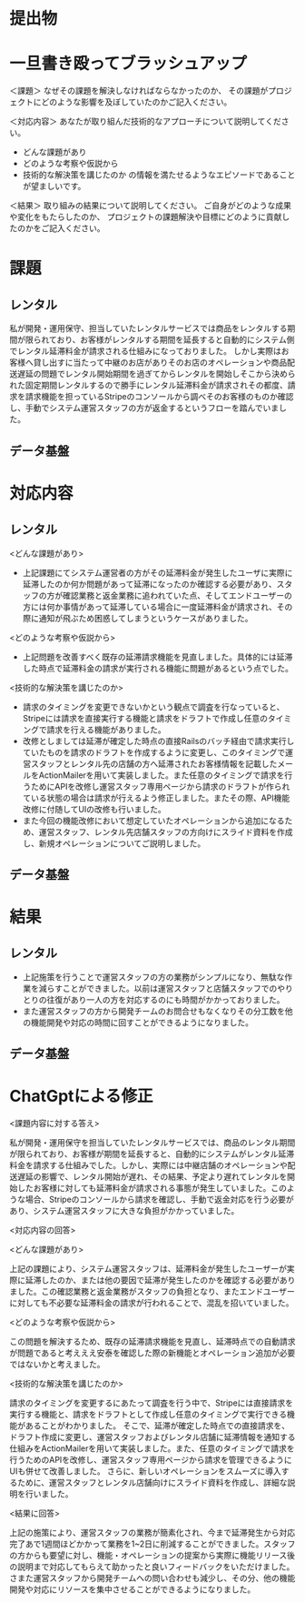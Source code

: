 # 提出物

# **一旦書き殴ってブラッシュアップ**

＜課題＞
なぜその課題を解決しなければならなかったのか、
その課題がプロジェクトにどのような影響を及ぼしていたのかご記入ください。

＜対応内容＞
あなたが取り組んだ技術的なアプローチについて説明してください。
- どんな課題があり
- どのような考察や仮説から
- 技術的な解決策を講じたのか
の情報を満たせるようなエピソードであることが望ましいです。

＜結果＞
取り組みの結果について説明してください。
ご自身がどのような成果や変化をもたらしたのか、
プロジェクトの課題解決や目標にどのように貢献したのかをご記入ください。


# 課題

## レンタル
私が開発・運用保守、担当していたレンタルサービスでは商品をレンタルする期間が限られており、お客様がレンタルする期間を延長すると自動的にシステム側でレンタル延滞料金が請求される仕組みになっておりました。
しかし実際はお客様へ貸し出すに当たって中継のお店がありそのお店のオペレーションや商品配送遅延の問題でレンタル開始期間を過ぎてからレンタルを開始しそこから決められた固定期間レンタルするので勝手にレンタル延滞料金が請求されその都度、請求を請求機能を担っているStripeのコンソールから調べそのお客様のものか確認し、手動でシステム運営スタッフの方が返金するというフローを踏んでいました。


## データ基盤

# 対応内容

## レンタル
<どんな課題があり>
- 上記課題にてシステム運営者の方がその延滞料金が発生したユーザに実際に延滞したのか何か問題があって延滞になったのか確認する必要があり、スタッフの方が確認業務と返金業務に追われていた点、そしてエンドユーザーの方には何か事情があって延滞している場合に一度延滞料金が請求され、その際に通知が飛ぶため困惑してしまうというケースがありました。

<どのような考察や仮説から>
- 上記問題を改善すべく既存の延滞請求機能を見直しました。具体的には延滞した時点で延滞料金の請求が実行される機能に問題があるという点でした。

<技術的な解決策を講じたのか>
- 請求のタイミングを変更できないかという観点で調査を行なっていると、Stripeには請求を直接実行する機能と請求をドラフトで作成し任意のタイミングで請求を行える機能がありました。
- 改修としましては延滞が確定した時点の直接Railsのバッチ経由で請求実行していたものを請求のドラフトを作成するように変更し、このタイミングで運営スタッフとレンタル先の店舗の方へ延滞されたお客様情報を記載したメールをActionMailerを用いて実装しました。また任意のタイミングで請求を行うためにAPIを改修し運営スタッフ専用ページから請求のドラフトが作られている状態の場合は請求が行えるよう修正しました。またその際、API機能改修に付随してUIの改修も行いました。
- また今回の機能改修において想定していたオペレーションから追加になるため、運営スタッフ、レンタル先店舗スタッフの方向けにスライド資料を作成し、新規オペレーションについてご説明しました。


## データ基盤

# 結果

## レンタル
- 上記施策を行うことで運営スタッフの方の業務がシンプルになり、無駄な作業を減らすことができました。以前は運営スタッフと店舗スタッフでのやりとりの往復があり一人の方を対応するのにも時間がかかっておりました。
- また運営スタッフの方から開発チームのお問合せもなくなりその分工数を他の機能開発や対応の時間に回すことができるようになりました。


## データ基盤




# ChatGptによる修正

<課題内容に対する答え>

私が開発・運用保守を担当していたレンタルサービスでは、商品のレンタル期間が限られており、お客様が期間を延長すると、自動的にシステムがレンタル延滞料金を請求する仕組みでした。しかし、実際には中継店舗のオペレーションや配送遅延の影響で、レンタル開始が遅れ、その結果、予定より遅れてレンタルを開始したお客様に対しても延滞料金が請求される事態が発生していました。このような場合、Stripeのコンソールから請求を確認し、手動で返金対応を行う必要があり、システム運営スタッフに大きな負担がかかっていました。

<対応内容の回答>

<どんな課題があり>

上記の課題により、システム運営スタッフは、延滞料金が発生したユーザーが実際に延滞したのか、または他の要因で延滞が発生したのかを確認する必要がありました。この確認業務と返金業務がスタッフの負担となり、またエンドユーザーに対しても不必要な延滞料金の請求が行われることで、混乱を招いていました。


<どのような考察や仮説から>

この問題を解決するため、既存の延滞請求機能を見直し、延滞時点での自動請求が問題であると考えええ安泰を確認した際の新機能とオペレーション追加が必要ではないかと考えました。

<技術的な解決策を講じたのか>

請求のタイミングを変更するにあたって調査を行う中で、Stripeには直接請求を実行する機能と、請求をドラフトとして作成し任意のタイミングで実行できる機能があることがわかりました。
そこで、延滞が確定した時点での直接請求を、ドラフト作成に変更し、運営スタッフおよびレンタル店舗に延滞情報を通知する仕組みをActionMailerを用いて実装しました。また、任意のタイミングで請求を行うためのAPIを改修し、運営スタッフ専用ページから請求を管理できるようにUIも併せて改善しました。
さらに、新しいオペレーションをスムーズに導入するために、運営スタッフとレンタル店舗向けにスライド資料を作成し、詳細な説明を行いました。

<結果に回答>

上記の施策により、運営スタッフの業務が簡素化され、今まで延滞発生から対応完了あで1週間ほどかかって業務を1~2日に削減することができました。スタッフの方からも要望に対し、機能・オペレーションの提案から実際に機能リリース後の説明まで対応してもらえて助かったと良いフィードバックをいただけました。
さまた運営スタッフから開発チームへの問い合わせも減少し、その分、他の機能開発や対応にリソースを集中させることができるようになりました。
